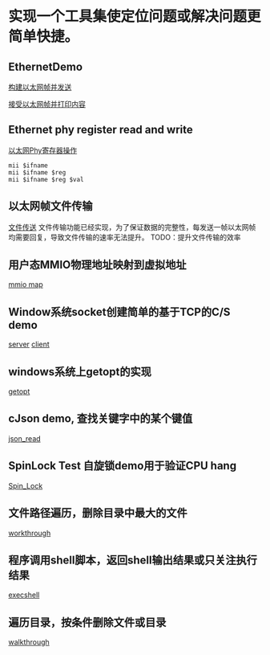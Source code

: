 # 实现一个工具集使定位问题或解决问题更简单快捷。

## EthernetDemo
[构建以太网帧并发送](ethernetDemo/sendEther.c)

[接受以太网帧并打印内容](ethernetDemo/recvEther.c)

## Ethernet phy register read and write
[以太网Phy寄存器操作](mii/mii.c)
```
mii $ifname
mii $ifname $reg
mii $ifname $reg $val
```

## 以太网帧文件传输
[文件传送](fileTransmit/README)
文件传输功能已经实现，为了保证数据的完整性，每发送一帧以太网帧均需要回复，导致文件传输的速率无法提升。
TODO：提升文件传输的效率

## 用户态MMIO物理地址映射到虚拟地址
[mmio map](memPhy2Virt/README.md)

## Window系统socket创建简单的基于TCP的C/S demo
[server](sockets_tcp/server.c)
[client](sockets_tcp/client.c)

## windows系统上getopt的实现
[getopt](getopt4windows/README.md)

## cJson demo, 查找关键字中的某个键值
[json_read](jsonRead/jsonRead.c)

## SpinLock Test 自旋锁demo用于验证CPU hang
[Spin_Lock](spinLockTest/spinLockTest.c)

## 文件路径遍历，删除目录中最大的文件
[workthrough](walkthrough/walkthrougthPath.c)

## 程序调用shell脚本，返回shell输出结果或只关注执行结果
[execshell](execShell/execShell.c)

## 遍历目录，按条件删除文件或目录
[walkthrough](walkthrough/walkthroughPath.c)